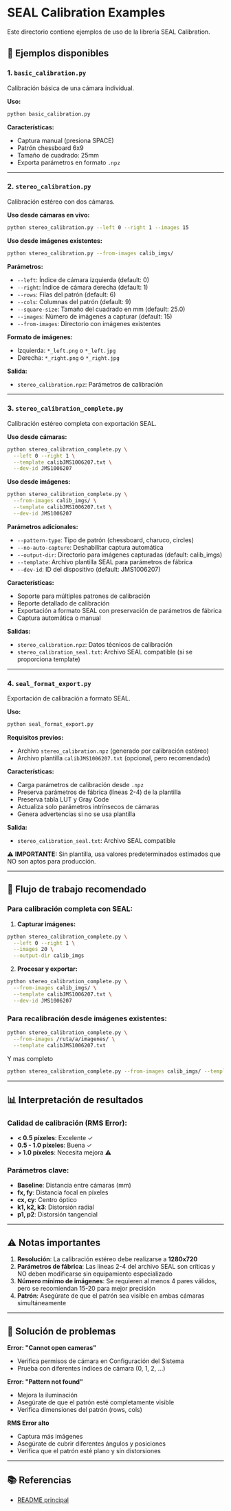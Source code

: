 # SEAL Calibration Examples

Este directorio contiene ejemplos de uso de la librería SEAL Calibration.

## 📝 Ejemplos disponibles

### 1. `basic_calibration.py`
Calibración básica de una cámara individual.

**Uso:**
```bash
python basic_calibration.py
```

**Características:**
- Captura manual (presiona SPACE)
- Patrón chessboard 6x9
- Tamaño de cuadrado: 25mm
- Exporta parámetros en formato `.npz`

---

### 2. `stereo_calibration.py`
Calibración estéreo con dos cámaras.

**Uso desde cámaras en vivo:**
```bash
python stereo_calibration.py --left 0 --right 1 --images 15
```

**Uso desde imágenes existentes:**
```bash
python stereo_calibration.py --from-images calib_imgs/
```

**Parámetros:**
- `--left`: Índice de cámara izquierda (default: 0)
- `--right`: Índice de cámara derecha (default: 1)
- `--rows`: Filas del patrón (default: 6)
- `--cols`: Columnas del patrón (default: 9)
- `--square-size`: Tamaño del cuadrado en mm (default: 25.0)
- `--images`: Número de imágenes a capturar (default: 15)
- `--from-images`: Directorio con imágenes existentes

**Formato de imágenes:**
- Izquierda: `*_left.png` o `*_left.jpg`
- Derecha: `*_right.png` o `*_right.jpg`

**Salida:**
- `stereo_calibration.npz`: Parámetros de calibración

---

### 3. `stereo_calibration_complete.py`
Calibración estéreo completa con exportación SEAL.

**Uso desde cámaras:**
```bash
python stereo_calibration_complete.py \
  --left 0 --right 1 \
  --template calibJMS1006207.txt \
  --dev-id JMS1006207
```

**Uso desde imágenes:**
```bash
python stereo_calibration_complete.py \
  --from-images calib_imgs/ \
  --template calibJMS1006207.txt \
  --dev-id JMS1006207
```

**Parámetros adicionales:**
- `--pattern-type`: Tipo de patrón (chessboard, charuco, circles)
- `--no-auto-capture`: Deshabilitar captura automática
- `--output-dir`: Directorio para imágenes capturadas (default: calib_imgs)
- `--template`: Archivo plantilla SEAL para parámetros de fábrica
- `--dev-id`: ID del dispositivo (default: JMS1006207)

**Características:**
- Soporte para múltiples patrones de calibración
- Reporte detallado de calibración
- Exportación a formato SEAL con preservación de parámetros de fábrica
- Captura automática o manual

**Salidas:**
- `stereo_calibration.npz`: Datos técnicos de calibración
- `stereo_calibration_seal.txt`: Archivo SEAL compatible (si se proporciona template)

---

### 4. `seal_format_export.py`
Exportación de calibración a formato SEAL.

**Uso:**
```bash
python seal_format_export.py
```

**Requisitos previos:**
- Archivo `stereo_calibration.npz` (generado por calibración estéreo)
- Archivo plantilla `calibJMS1006207.txt` (opcional, pero recomendado)

**Características:**
- Carga parámetros de calibración desde `.npz`
- Preserva parámetros de fábrica (líneas 2-4) de la plantilla
- Preserva tabla LUT y Gray Code
- Actualiza solo parámetros intrínsecos de cámaras
- Genera advertencias si no se usa plantilla

**Salida:**
- `stereo_calibration_seal.txt`: Archivo SEAL compatible

⚠️ **IMPORTANTE:** Sin plantilla, usa valores predeterminados estimados que NO son aptos para producción.

---

## 🎯 Flujo de trabajo recomendado

### Para calibración completa con SEAL:

1. **Capturar imágenes:**
```bash
python stereo_calibration_complete.py \
  --left 0 --right 1 \
  --images 20 \
  --output-dir calib_imgs
```

2. **Procesar y exportar:**
```bash
python stereo_calibration_complete.py \
  --from-images calib_imgs/ \
  --template calibJMS1006207.txt \
  --dev-id JMS1006207
```

### Para recalibración desde imágenes existentes:

```bash
python stereo_calibration_complete.py \
  --from-images /ruta/a/imagenes/ \
  --template calibJMS1006207.txt
```

Y mas completo

```bash
python stereo_calibration_complete.py --from-images calib_imgs/ --template calibJMS1006207.txt  --dev-id JMS1006207 --pattern-type chessboard --rows 6 --cols 9  --square-size 3.0
```



---

## 📊 Interpretación de resultados

### Calidad de calibración (RMS Error):
- **< 0.5 píxeles**: Excelente ✓
- **0.5 - 1.0 píxeles**: Buena ✓
- **> 1.0 píxeles**: Necesita mejora ⚠️

### Parámetros clave:
- **Baseline**: Distancia entre cámaras (mm)
- **fx, fy**: Distancia focal en píxeles
- **cx, cy**: Centro óptico
- **k1, k2, k3**: Distorsión radial
- **p1, p2**: Distorsión tangencial

---

## ⚠️ Notas importantes

1. **Resolución**: La calibración estéreo debe realizarse a **1280x720**
2. **Parámetros de fábrica**: Las líneas 2-4 del archivo SEAL son críticas y NO deben modificarse sin equipamiento especializado
3. **Número mínimo de imágenes**: Se requieren al menos 4 pares válidos, pero se recomiendan 15-20 para mejor precisión
4. **Patrón**: Asegúrate de que el patrón sea visible en ambas cámaras simultáneamente

---

## 🔧 Solución de problemas

**Error: "Cannot open cameras"**
- Verifica permisos de cámara en Configuración del Sistema
- Prueba con diferentes índices de cámara (0, 1, 2, ...)

**Error: "Pattern not found"**
- Mejora la iluminación
- Asegúrate de que el patrón esté completamente visible
- Verifica dimensiones del patrón (rows, cols)

**RMS Error alto**
- Captura más imágenes
- Asegúrate de cubrir diferentes ángulos y posiciones
- Verifica que el patrón esté plano y sin distorsiones

---

## 📚 Referencias

- [README principal](../README.md)
